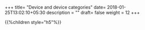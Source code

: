 +++
title= "Device and device categories"
date= 2018-01-25T13:02:10+05:30
description = ""
draft= false
weight = 12
+++

{{%children style="h5"%}}

